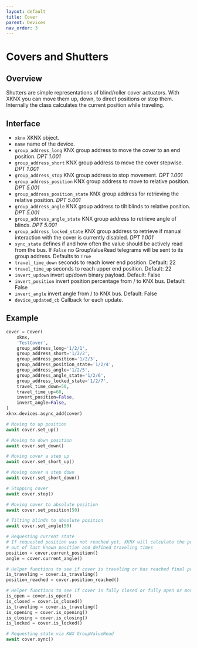 ```yaml
---
layout: default
title: Cover
parent: Devices
nav_order: 3
---
```


# [](#header-1)Covers and Shutters

## [](#header-2)Overview

Shutters are simple representations of blind/roller cover actuators. With XKNX you can move them up, down, to direct positions or stop them. Internally the class calculates the current position while traveling.

## [](#header-2)Interface

- `xknx` XKNX object.
- `name` name of the device.
- `group_address_long` KNX group address to move the cover to an end position. *DPT 1.001*
- `group_address_short` KNX group address to move the cover stepwise. *DPT 1.001*
- `group_address_stop` KNX group address to stop movement. *DPT 1.001*
- `group_address_position` KNX group address to move to relative position. *DPT 5.001*
- `group_address_position_state` KNX group address for retrieving the relative position. *DPT 5.001*
- `group_address_angle` KNX group address to tilt blinds to relative position. *DPT 5.001*
- `group_address_angle_state` KNX group address to retrieve angle of blinds. *DPT 5.001*
- `group_address_locked_state` KNX group address to retrieve if manual interaction with the cover is currently disabled. *DPT 1.001*
- `sync_state` defines if and how often the value should be actively read from the bus. If `False` no GroupValueRead telegrams will be sent to its group address. Defaults to `True`
- `travel_time_down` seconds to reach lower end position. Default: 22
- `travel_time_up` seconds to reach upper end position. Default: 22
- `invert_updown` invert up/down binary payload. Default: False
- `invert_position` invert position percentage from / to KNX bus. Default: False
- `invert_angle` invert angle from / to KNX bus. Default: False
- `device_updated_cb` Callback for each update.

## [](#header-2)Example

```python
cover = Cover(
    xknx,
    'TestCover',
    group_address_long='1/2/1',
    group_address_short='1/2/2',
    group_address_position='1/2/3',
    group_address_position_state='1/2/4',
    group_address_angle='1/2/5',
    group_address_angle_state='1/2/6',
    group_address_locked_state='1/2/7',
    travel_time_down=50,
    travel_time_up=60,
    invert_position=False,
    invert_angle=False,
)
xknx.devices.async_add(cover)

# Moving to up position
await cover.set_up()

# Moving to down position
await cover.set_down()

# Moving cover a step up
await cover.set_short_up()

# Moving cover a step down
await cover.set_short_down()

# Stopping cover
await cover.stop()

# Moving cover to absolute position
await cover.set_position(50)

# Tilting blinds to absolute position
await cover.set_angle(50)

# Requesting current state
# If requested position was not reached yet, XKNX will calculate the position
# out of last known position and defined traveling times
position = cover.current_position()
angle = cover.current_angle()

# Helper functions to see if cover is traveling or has reached final position
is_traveling = cover.is_traveling()
position_reached = cover.position_reached()

# Helper functions to see if cover is fully closed or fully open or moving
is_open = cover.is_open()
is_closed = cover.is_closed()
is_traveling = cover.is_traveling()
is_opening = cover.is_opening()
is_closing = cover.is_closing()
is_locked = cover.is_locked()

# Requesting state via KNX GroupValueRead
await cover.sync()
```
